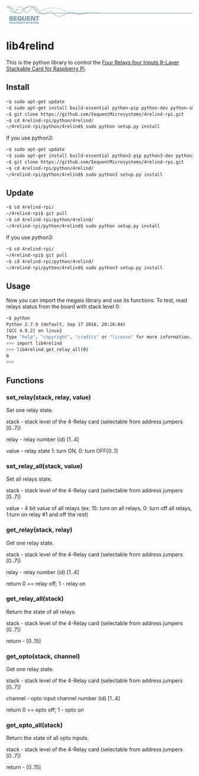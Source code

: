 [![4relind-rpi](../readmeres/sequent.jpg)](https://sequentmicrosystems.com)

# lib4relind

This is the python library to control the [Four Relays four Inputs 8-Layer Stackable Card for Raspberry Pi](https://sequentmicrosystems.com/collections/all-io-cards/products/raspberry-pi-relays-heavy-duty-hat).

## Install

```bash
~$ sudo apt-get update
~$ sudo apt-get install build-essential python-pip python-dev python-smbus git
~$ git clone https://github.com/SequentMicrosystems/4relind-rpi.git
~$ cd 4relind-rpi/python/4relind/
~/4relind-rpi/python/4relind$ sudo python setup.py install
```

If you use python3:
```bash
~$ sudo apt-get update
~$ sudo apt-get install build-essential python3-pip python3-dev python3-smbus git
~$ git clone https://github.com/SequentMicrosystems/4relind-rpi.git
~$ cd 4relind-rpi/python/4relind/
~/4relind-rpi/python/4relind$ sudo python3 setup.py install
```


## Update

```bash
~$ cd 4relind-rpi/
~/4relind-rpi$ git pull
~$ cd 4relind-rpi/python/4relind/
~/4relind-rpi/python/4relind$ sudo python setup.py install
```

If you use python3:
```bash
~$ cd 4relind-rpi/
~/4relind-rpi$ git pull
~$ cd 4relind-rpi/python/4relind/
~/4relind-rpi/python/4relind$ sudo python3 setup.py install
```

## Usage 

Now you can import the megaio library and use its functions. To test, read relays status from the board with stack level 0:

```bash
~$ python
Python 2.7.9 (default, Sep 17 2016, 20:26:04)
[GCC 4.9.2] on linux2
Type "help", "copyright", "credits" or "license" for more information.
>>> import lib4relind
>>> lib4relind.get_relay_all(0)
0
>>>
```

## Functions

### set_relay(stack, relay, value)
Set one relay state.

stack - stack level of the 4-Relay card (selectable from address jumpers [0..7])

relay - relay number (id) [1..4]

value - relay state 1: turn ON, 0: turn OFF[0..1]


### set_relay_all(stack, value)
Set all relays state.

stack - stack level of the 4-Relay card (selectable from address jumpers [0..7])

value - 4 bit value of all relays (ex: 15: turn on all relays, 0: turn off all relays, 1:turn on relay #1 and off the rest)

### get_relay(stack, relay)
Get one relay state.

stack - stack level of the 4-Relay card (selectable from address jumpers [0..7])

relay - relay number (id) [1..4]

return 0 == relay off; 1 - relay on

### get_relay_all(stack)
Return the state of all relays.

stack - stack level of the 4-Relay card (selectable from address jumpers [0..7])

return - [0..15]

### get_opto(stack, channel)
Get one relay state.

stack - stack level of the 4-Relay card (selectable from address jumpers [0..7])

channel - opto input channel number (id) [1..4]

return 0 == opto off; 1 - opto on

### get_opto_all(stack)
Return the state of all opto inputs.

stack - stack level of the 4-Relay card (selectable from address jumpers [0..7])

return - [0..15]
